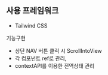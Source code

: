 ## 사용 프레임워크
- Tailwind CSS

기능구현
- 상단 NAV 버튼 클릭 시 ScrollIntoView
- 각 컴포넌트 ref로 관리, 
- contextAPI를 이용한 전역상태 관리
